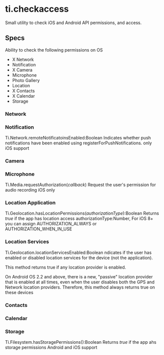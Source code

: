 # ti.checkaccess
Small utility to check iOS and Android API permissions, and access.

## Specs
Ability to check the following permissions on OS
- X Network
- Notification
- X Camera
- Microphone
- Photo Gallery
- Location
- X Contacts
- X Calendar
- Storage

### Network

### Notification
Ti.Network.remoteNotificatoinsEnabled:Boolean
Indicates whether push notifications have been enabled using registerForPushNotifications.
only iOS support

### Camera

### Microphone
Ti.Media.requestAuthorization(*callback*)
Request the user's permission for audio recording
iOS only

### Location Application
Ti.Geolocation.hasLocationPermissions(*authorizationType*):Boolean
Returns *true* if the app has location access
authorizationType:Number, For iOS 8+ you can assign AUTHORIZATION_ALWAYS or AUTHORIZATION_WHEN_IN_USE

### Location Services 
Ti.Geolocation.locationServicesEnabled:Boolean
ndicates if the user has enabled or disabled location services for the device (not the application).

This method returns true if any location provider is enabled.

On Android OS 2.2 and above, there is a new, "passive" location provider that is enabled at all times, even when the user disables both the GPS and Network location providers. Therefore, this method always returns true on these devices

### Contacts


### Calendar


### Storage
Ti.Filesystem.hasStoragePermissions():Boolean
Returns *true* if the app ahs storage permissions
Android and iOS support

